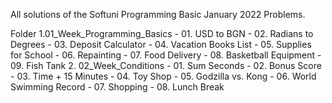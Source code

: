 All solutions of the Softuni Programming Basic January 2022 Problems.

Folder
 1.01_Week_Programming_Basics
     - 01. USD to BGN 
	 - 02. Radians to Degrees
	 - 03. Deposit Calculator
	 - 04. Vacation Books List
	 - 05. Supplies for School 
	 - 06. Repainting
	 - 07. Food Delivery
	 - 08. Basketball Equipment
	 - 09. Fish Tank
 2. 02_Week_Conditions
	 - 01. Sum Seconds
	 - 02. Bonus Score
	 - 03. Time + 15 Minutes
	 - 04. Toy Shop
	 - 05. Godzilla vs. Kong
	 - 06. World Swimming Record
	 - 07. Shopping
	 - 08. Lunch Break
